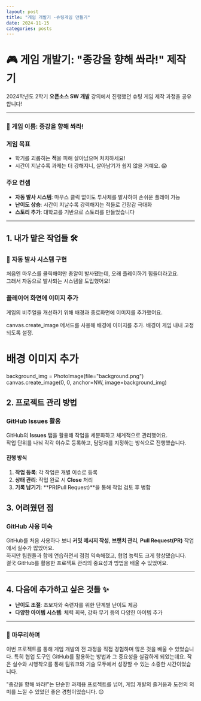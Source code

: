 ```yaml
---
layout: post
title: "게임 개발기 -슈팅게임 만들기"
date: 2024-11-15
categories: posts
---
```


# 🎮 게임 개발기: "종강을 향해 쏴라!" 제작기

2024학년도 2학기 **오픈소스 SW 개발** 강의에서 진행했던 슈팅 게임 제작 과정을 공유합니다!  

---

### 🎯 게임 이름: **종강을 향해 쏴라!**
### 게임 목표

- 학기를 괴롭히는 **적**을 피해 살아남으며 처치하세요!
- 시간이 지날수록 과제는 더 강해지니, 살아남기가 쉽지 않을 거예요. 😱

### 주요 컨셉

- **자동 발사 시스템**: 마우스 클릭 없이도 투사체를 발사하여 손쉬운 플레이 가능
- **난이도 상승**: 시간이 지날수록 강력해지는 적들로 긴장감 극대화
- **스토리 추가**: 대학교를 기반으로 스토리를 만들었습니다
---

## 1. 내가 맡은 작업들 🛠️

### 🔫 **자동 발사 시스템 구현**
처음엔 마우스를 클릭해야만 총알이 발사됐는데, 오래 플레이하기 힘들더라고요.  
그래서 자동으로 발사되는 시스템을 도입했어요!  

### 플레이어 화면에 이미지 추가
게임의 비주얼을 개선하기 위해 배경과 종료화면에 이미지를 추가했어요.

canvas.create_image 메서드를 사용해 배경에 이미지를 추가.
배경이 게임 내내 고정되도록 설정.

# 배경 이미지 추가
background_img = PhotoImage(file="background.png")
canvas.create_image(0, 0, anchor=NW, image=background_img)

## 2. 프로젝트 관리 방법 

### **GitHub Issues 활용**
GitHub의 **Issues** 탭을 활용해 작업을 세분화하고 체계적으로 관리했어요.  
작업 단위를 나눠 각각 이슈로 등록하고, 담당자를 지정하는 방식으로 진행했습니다.

#### 진행 방식
1. **작업 등록**: 각 작업은 개별 이슈로 등록  
2. **상태 관리**: 작업 완료 시 **Close** 처리  
3. **기록 남기기**: **PR(Pull Request)**을 통해 작업 검토 후 병합  

## 3. 어려웠던 점 

### GitHub 사용 미숙
GitHub를 처음 사용하다 보니 **커밋 메시지 작성**, **브랜치 관리**, **Pull Request(PR)** 작업에서 실수가 많았어요.  
하지만 팀원들과 함께 연습하면서 점점 익숙해졌고, 협업 능력도 크게 향상됐습니다.  
결국 GitHub를 활용한 프로젝트 관리의 중요성과 방법을 배울 수 있었어요.


---

## 4. 다음에 추가하고 싶은 것들 ✨

- **난이도 조절**: 초보자와 숙련자를 위한 단계별 난이도 제공
- **다양한 아이템 시스템**: 체력 회복, 강화 무기 등의 다양한 아이템 추가

---


### 🎉 마무리하며

이번 프로젝트를 통해 게임 개발의 전 과정을 직접 경험하며 많은 것을 배울 수 있었습니다. 특히 협업 도구인 GitHub를 활용하는 방법과 그 중요성을 실감하게 되었는데요. 작은 실수와 시행착오를 통해 팀워크와 기술 모두에서 성장할 수 있는 소중한 시간이었습니다.

"종강을 향해 쏴라!"는 단순한 과제용 프로젝트를 넘어, 게임 개발의 즐거움과 도전의 의미를 느낄 수 있었던 좋은 경험이었습니다. 😊


